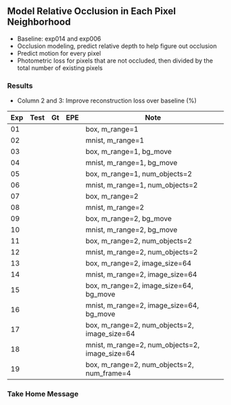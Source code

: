 ## Model Relative Occlusion in Each Pixel Neighborhood

- Baseline: exp014 and exp006
- Occlusion modeling, predict relative depth to help figure out occlusion
- Predict motion for every pixel
- Photometric loss for pixels that are not occluded, then divided by the total number of existing pixels

### Results

- Column 2 and 3: Improve reconstruction loss over baseline (%) 

| Exp  | Test | Gt   | EPE  | Note |
| ---- | ---- | ---- | ---- | ---- | 
| 01 |  |  |  | box, m_range=1 |
| 02 |  |  |  | mnist, m_range=1 |
| 03 |  |  |  | box, m_range=1, bg_move |
| 04 |  |  |  | mnist, m_range=1, bg_move |
| 05 |  |  |  | box, m_range=1, num_objects=2 |
| 06 |  |  |  | mnist, m_range=1, num_objects=2 |
| 07 |  |  |  | box, m_range=2 |
| 08 |  |  |  | mnist, m_range=2 |
| 09 |  |  |  | box, m_range=2, bg_move |
| 10 |  |  |  | mnist, m_range=2, bg_move |
| 11 |  |  |  | box, m_range=2, num_objects=2 |
| 12 |  |  |  | mnist, m_range=2, num_objects=2 |
| 13 |  |  |  | box, m_range=2, image_size=64 |
| 14 |  |  |  | mnist, m_range=2, image_size=64 |
| 15 |    |  |      | box, m_range=2, image_size=64, bg_move |
| 16 |    |  |      | mnist, m_range=2, image_size=64, bg_move |
| 17 |    |  |      | box, m_range=2, num_objects=2, image_size=64 |
| 18 |    |  |      | mnist, m_range=2, num_objects=2, image_size=64 |
| 19 |    |  |      | box, m_range=2, num_objects=2, num_frame=4 |

### Take Home Message

